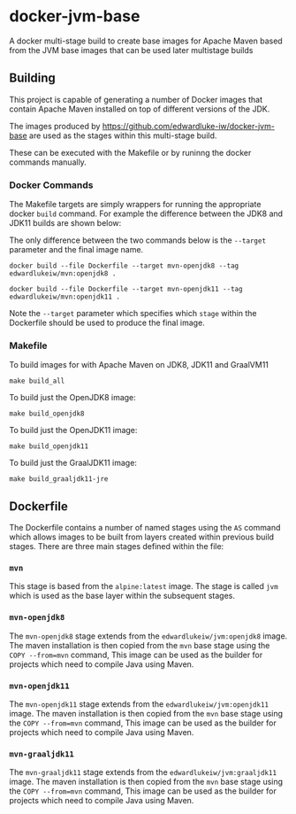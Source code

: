 # docker-jvm-base
A docker multi-stage build to create base images for Apache Maven based from the JVM base images that can be used later multistage builds

## Building
This project is capable of generating a number of Docker images that contain Apache Maven installed on top of different versions of the JDK.

The images produced by https://github.com/edwardluke-iw/docker-jvm-base are used as the stages within this multi-stage build.

These can be executed with the Makefile or by runinng the docker commands manually.

### Docker Commands
The Makefile targets are simply wrappers for running the appropriate docker `build` command. For example the difference between the JDK8 and JDK11 builds are shown below:

The only difference between the two commands below is the `--target` parameter and the final image name.

	docker build --file Dockerfile --target mvn-openjdk8 --tag edwardlukeiw/mvn:openjdk8 .

	docker build --file Dockerfile --target mvn-openjdk11 --tag edwardlukeiw/mvn:openjdk11 .

Note the `--target` parameter which specifies which `stage` within the Dockerfile should be used to produce the final image.

### Makefile

To build images for with Apache Maven on JDK8, JDK11 and GraalVM11

    make build_all

To build just the OpenJDK8 image:

    make build_openjdk8

To build just the OpenJDK11 image:

    make build_openjdk11

To build just the GraalJDK11 image:

    make build_graaljdk11-jre

## Dockerfile

The Dockerfile contains a number of named stages using the `AS` command which allows images to be built from layers created within previous build stages. There are three main stages defined within the file:

### `mvn`
This stage is based from the `alpine:latest` image. The stage is called `jvm` which is used as the base layer within the subsequent stages.

### `mvn-openjdk8`
The `mvn-openjdk8` stage extends from the `edwardlukeiw/jvm:openjdk8` image. The maven installation is then copied from the `mvn` base stage using the `COPY --from=mvn` command, This image can be used as the builder for projects which need to compile Java using Maven.

### `mvn-openjdk11`
The `mvn-openjdk11` stage extends from the `edwardlukeiw/jvm:openjdk11` image. The maven installation is then copied from the `mvn` base stage using the `COPY --from=mvn` command, This image can be used as the builder for projects which need to compile Java using Maven.

### `mvn-graaljdk11`
The `mvn-graaljdk11` stage extends from the `edwardlukeiw/jvm:graaljdk11` image. The maven installation is then copied from the `mvn` base stage using the `COPY --from=mvn` command, This image can be used as the builder for projects which need to compile Java using Maven.
